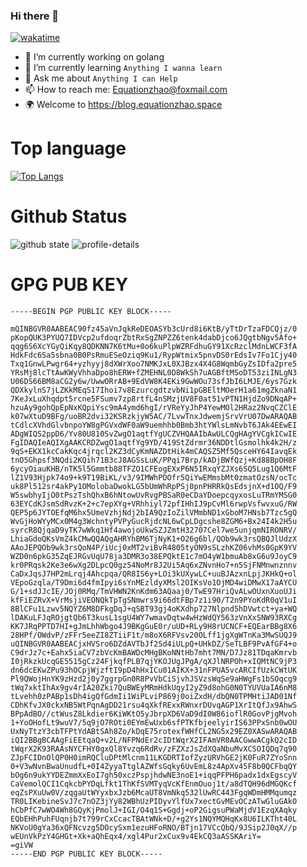 ### Hi there 👋
[![wakatime](https://wakatime.com/badge/user/90d4bbc2-a779-4bb1-a2a2-572e90fc4e29.svg)](https://wakatime.com/@90d4bbc2-a779-4bb1-a2a2-572e90fc4e29)
- 🔭 I’m currently working on golang
- 🌱 I’m currently learning `Anything I wanna learn`
- 💬 Ask me about `Anything I can Help`
- 📫 How to reach me: Equationzhao@foxmail.com
- 🌍 Welcome to https://blog.equationzhao.space

# Top language
[![Top Langs](https://github-readme-stats.vercel.app/api/top-langs/?username=Equationzhao)](https://github.com/anuraghazra/github-readme-stats)

# Github Status
![github state](https://github-readme-stats-git-masterrstaa-rickstaa.vercel.app/api?username=Equationzhao)
![profile-details](https://github-profile-summary-cards.vercel.app/api/cards/profile-details?username=Equationzhao)

# GPG PUB KEY
``` 
-----BEGIN PGP PUBLIC KEY BLOCK-----

mQINBGVR0AABEAC90fz45aVnJqkReDEOASYb3cUrd8i6KtB/yTtDrTzaFDCQjz/0
pKopQUK3PYUQ7IDVcp2ufdoqrZbtRxSgZNPZZ6tenk4dabDjco6JQgtbNgv5Afo+
qqg6S6XcYGyQiKqy8QDKNN7K6tMu+0o6kuPlpWZRFdhuGY91XcRzclMdnLWCF3fA
HdkFdc6Sa5sbna0B0PsRmuESeOziq9Ku1/RypWtmix5pnvDS0rEdsIv7Fo1Cjy40
Txq1GnwLPwgr64+yzhyyj8dXWrXoo7NMKJxL0XJBzx4X4G8WqmbGyZsIDfa2pre5
YRsMj8lcTtAwKWyVhhaDpo8hERW+fZMEHNL0D8WkSh7uAGBftMSoDT53ziINLgN3
U06DS66BM8aCG2y6w/UwwORrAB+9EdVW8K4EKi9GwWOu73sfJbI6LMJE/6ys7Gzk
QDXkylnS7jLZKkMEqS17Ihoi7v8EzurcgdtzvbNi1pGBEltMOerH1a61mgZknaN1
7KeJxLuXhqdpt5rcne5FSumv7zp8rtfL4nSMzjUV8F0at51vPTN1HjdZo9DNqAP+
hzuAy9gohQpEpNxKQpiYsc9mA4ymd6hgI/rVReYyJhP4YewMOl2HRaz2NvqCZClE
k07wXtuD9BFg/uoBR2dvi32KSRzkjyW5AC/7LvwTnxJdwemjSrvVrU07DwARAQAB
tCdlcXVhdGlvbnpoYW8gPGVxdWF0aW9uemhhb0Bmb3htYWlsLmNvbT6JAk4EEwEI
ADgWIQS2ppD6/Yv80U810SvZwgO1aqtfYgUCZVHQAAIbAwULCQgHAgYVCgkICwIE
FgIDAQIeAQIXgAAKCRDZwgO1aqtfYg9YD/419StZdrmr36NDDtlGsmolhk4k2H/z
9qS+EKX1kcCakKqc4jrqcl2KZ3dCyKmNAZDtHik4mCAQSZ5Mf5QsceHY64IavqEk
tnO5Ghpsf3NQdi2KQih71B3cJ8AGSsLuK/PPqi7Brp/kADjBWfQzj+Kd88BpOH8F
6ycyOiauKHB/nTK5l5Gmmtb88TFZO1CFEogEXxP6N5IRxqYZJXs6SQ5Lug1Q6MtF
lZ1V93Hjpk74o9+k9T19BiKL/v3/9IMWhPDOfr5QiYwEMmsbMt0zmatOzsN/ocTc
uk8Pl512sr4akPy1OMolobaDwokLG5bUmWhRpPSj0pnPHRRkQsEdsjnX+d1OQ/F9
W5swbhyIjO0tPszTshQhxB6hNtowUvRvgPBSaR0eCDaYDoepcqyxosLuTRmYMSG0
63EYCdKJsmSdRvzK+2+c7epXYg+VRhhiyl72pfIHhIJ9pCvMl6rwpVsfwvxuG/RW
QEP5p6JYTOEfqM6hx5UmeVzhjNdj2bIA9QzIoZilVMmbND1xGboM7HNsb7Tzc5gQ
WvGjHoWYyMCx0M4g3WchntyPVPyGucRjdcNL6wCpLDgcshe8ZGM6+Bx24I4k2H5u
syrcR8QjqaD9yTK7wWkq1Hf4awojoUkwSZJZmtH32707Cel7we5unjqmNIRONRV/
LhiaGdoQKsVmZ4kCMwQQAQgAHRYhBM6TjNyK1+O26g6bl/QOb9wk3rsQBQJlUdzX
AAoJEPQOb9wk3rsQoN4P/iUcj0xMT2viBvR4805tyON9sSLzhKZ06vhMs0GpK9YV
WZD0n6pkG35ZqEJRGvUqU78ja3DMR3o38EPQktE1c7mO4yW1bmuAb8xG6u9JoyC9
kr0PRqsk2Ke3e6wXg2DLpcQ0gz54NoMr8J2Ui5Aq6xZNvnHo7+n5SjFNMnwnznnv
CaDxJqsJ7HP2mLrqj4Ahcpqa/QR8IS6y+LOi3kUXywLC+uuBJAzxnLpjJKHkQ+ol
VEpoGzqla/T9Dmi6d4fmIpyi6sYnMEzldyXMsl2OIKsVo1OjMD4wiDMwX17aAYCU
G/1+sdJJcIE/JOj0RMq/TmVHWN2KnKdm63AQaaj0/TwE97HriQvALwOUxnXuoUJi
kfFiEZRvX+VrMsjiVEONQkTpTgSNmwrs9i66dtFBp7z1i90/T2n9PYoKdR0qV1uI
8BlCFu1Lzwv5NQYZ6M8DFkgDqJ+qSBT93gj4oKXdhp727Nlpnd5hDVwtct+ya+WQ
lDAKuLFJqROjgtQb6T3kusL1sgU4WY7wmavDqtw4wHzWdQY563zVnXxSNW93RXCg
KK7JRqPPTD7HI+gJmLhhWbgo4J9BKgGuE0r/uUD+RLy9H8rUCNCF+EQEarBBg8X6
28HPf/OWdvP/zFFr5eeZI8ZTiiF1t/m8oX6RFVsv20OLff1jgXgWTnKa3MwSUQJ9
uQINBGVR0AABEACjxHVSro6DZdAVTbJf2Sd4iULpQ+UHkDZ/SeTLBF9PvAfGF4+o
C9drJz7c+Eahx5iaCV7zbVcKmBAWDcMHgBKoNNtHb7mht7MN/D7Jz81TDqaKmrvb
I0jRkzkUcqGE5515gCz24FjkqfPLB7qjYKOJUgJPgA/qXJlNRPOh+xIQMtNC9jP3
dn6dcEKwZPu93hOCpjWjzftI9pD4hHxICu01AIKX+31nFPUA5vcARCIfUzkCWtUK
Pl9QWojHnYK9zHzd2j0y7ggrpGn0R8PvVbCiSjvhJSVzsWqSe9aHWgFs1bSOqcg9
tWq7xktIhAx9gv4rIA20Zki7QuBWEyMRmHdkUqyI2yZ9d8ohG0N0TYUVUaIA6nM8
tLvehh0zPABp1sDh4igQfGdmIi1WiPLviP869j0oiZxdH/dbQN0TPMHtiJAD01Nf
CDhKfvJX0ckxNB5WtPqnAgDD21rsu4qXkfRExxRWnxrDUvqAGP1XrItQfJx9AhwS
BPpAdBO//ctWusZ8Lkdier6KiWKtO5yJbrpXD6VaD9dI0W86ioflR0GovPjgMvoh
1+YoOHofLt9wuV7/5q9jO7ROti0EYmEwUxb6sfPTKfbjeelyirIS63PPxSnb0wOU
UxNyTtzY3cbTFPtYdABtSAh8Zo/kDqE75rotexfWHfCL2NG5x29EZ0XASwARAQAB
iQI2BBgBCAAgFiEEtqaQ+v2L/NFPNdEr2cIDtWqrX2IFAmVR0AACGwwACgkQ2cID
tWqrX2K93RAAsNYCFHY0gxQl8Yvzq6RdRv/zFZXzJsZdXQaNbuMvXCSOIQDq7q90
ZJpFCIDnOlQP0H0imRQCluDPtMlcnm11LKGDRTIofZyzURVhGE2jK0FuR7ZYoSnn
0+V3wNvnBwaUnudfL+0I4ZyyaTtglAZWfsGqky6UvEmL8z4ApXv45F8b0QCFbqQY
bOg6n9ukYYDEZmmXxEoI7gh50xczPspjhdwNE3noE1+iqqPFPH6padx1dxEgscyV
CaVemolQCI1CqkcbPYDqLfkt1ThKfSVMTyqVcKfEnmOuoj1t/a8dTQH96dMGQKcf
eqZsPXuUw0V/zqgaUtWYyxbxJzb6McaUT8VmNkq532lUwRC443FgqWDmHMMqumqz
TR0LIKebineSvJ7c7nOZ3jYy82WBhUzPIDyvYlfUx7xectGvMEvOCzATwGluGAkO
hCbPfC7wWO4Wh8GQyKjPmolJ+IGI/O4q1S+Ggdj+oP2GigsuPWaMjdV1EzqXAqky
EQbEHhPuhFUqnjb7t799rCxCcacTBAtWNk+D/+g2Ys1NQYMQHqKx8U6ILKTht40L
NKVoU0gYa36xQFNcvzg5DOcySxm1ezuHFoRNO/BTjn17VCcQbQ/9JSip2J0qX//p
wEUnVkPzY4GHGt+Xk+aQhEqx4/xgl4Pur2xCux9v4EkCQ3aASSKAriY=
=giVW
-----END PGP PUBLIC KEY BLOCK-----
```
